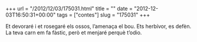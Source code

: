 +++
url = "/2012/12/03/175031.html"
title = ""
date = "2012-12-03T16:50:31+00:00"
tags = ["contes"]
slug = "175031"
+++

Et devoraré i et rosegaré els ossos, l’amenaça el bou. Ets herbívor, es defèn. La teva carn em fa fàstic, però et menjaré perquè t’odio.

